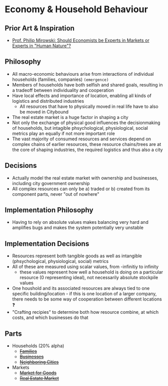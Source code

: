 # Economy & Household Behaviour

## Prior Art & Inspiration

* [Prof. Philip Mirowski: Should Economists be Experts in Markets or Experts in "Human Nature"?](https://www.youtube.com/watch?v=xfbVPDNl7V4)

## Philosophy

* All macro-economic behaviours arise from interactions of individual households (families, companies) `(emergence)`
* Members of households have both selfish and shared goals, resulting in a tradeoff between individuality and cooperation
* Have local effects and importance of location, enabling all kinds of logistics and distributed industries
   * All resources that have to physically moved in real life have to also be moved in Citybound
* The real estate market is a huge factor in shaping a city
* Not only the exchange of physical good influences the decisionmaking of households, but intagible phsychological, physiological, social metrics play an equally if not more important role
* The vast majority of consumed resources and services depend on complex chains of earlier resources, these resource chains/trees are at the core of shaping industries, the required logistics and thus also a city

## Decisions
* Actually model the real estate market with ownership and businesses, including city government ownership
* All complex resources can only be a) traded or b) created from its component parts, never "out of nowhere"

## Implementation Philosophy
* Having to rely on absolute values makes balancing very hard and amplifies bugs and makes the system potentially very unstable

## Implementation Decisions

* Resources represent both tangible goods as well as intangible (phsychological, physiological, social) metrics
* All of these are measured using scalar values, from -infinitiy to infinity
   * these values represent how well a household is doing on a particular resource (0 representing ideal), not necessarily absolute stockpile values
* One houshold and its associated resources are always tied to one specific building/location - if this is one location of a larger company, there needs to be some way of cooperation between different locations ❓
* "Crafting recipies" to determine both how resource combine, at which costs, and which businesses do that

## Parts

* Households (20% alpha)
    * ~~[Families]()~~
    * ~~[Businesses]()~~
    * ~~[Neighboring Cities]()~~
* Markets
    * ~~[Market for Goods]()~~
    * ~~[Real Estate Market]()~~
